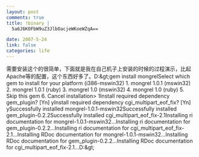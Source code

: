 ```yaml
--- 
layout: post
comments: true
title: !binary |
  5a6J6KOFbW9uZ3JlbOacjeWKoeWZqA==

date: 2007-5-24
link: false
categories: life
---
```

需要安装这个的很简单，下面就是我在自己机子上安装的时候的过程演示，比起Apache等的配置，这个东西好多了。D:\&gt;gem install mongrelSelect which gem to install for your platform (i386-mswin32) 1. mongrel 1.0.1 (mswin32) 2. mongrel 1.0.1 (ruby) 3. mongrel 1.0 (mswin32) 4. mongrel 1.0 (ruby) 5. Skip this gem 6. Cancel installation&gt; 1Install required dependency gem_plugin? [Yn]  yInstall required dependency cgi_multipart_eof_fix? [Yn]  ySuccessfully installed mongrel-1.0.1-mswin32Successfully installed gem_plugin-0.2.2Successfully installed cgi_multipart_eof_fix-2.1Installing ri documentation for mongrel-1.0.1-mswin32...Installing ri documentation for gem_plugin-0.2.2...Installing ri documentation for cgi_multipart_eof_fix-2.1...Installing RDoc documentation for mongrel-1.0.1-mswin32...Installing RDoc documentation for gem_plugin-0.2.2...Installing RDoc documentation for cgi_multipart_eof_fix-2.1...D:\&gt;
